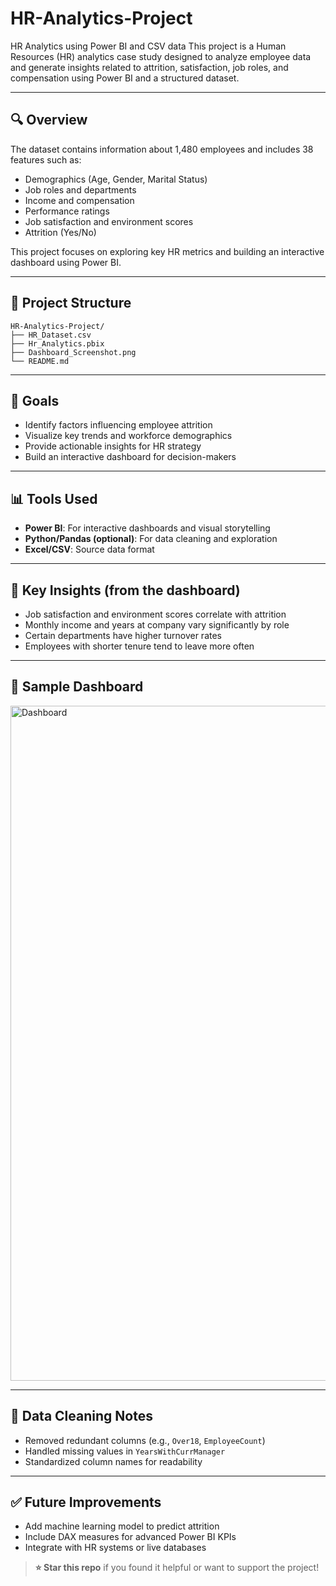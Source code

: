 # HR-Analytics-Project
HR Analytics using Power BI and CSV data
This project is a Human Resources (HR) analytics case study designed to analyze employee data and generate insights related to attrition, satisfaction, job roles, and compensation using Power BI and a structured dataset.

---

## 🔍 Overview

The dataset contains information about 1,480 employees and includes 38 features such as:

- Demographics (Age, Gender, Marital Status)
- Job roles and departments
- Income and compensation
- Performance ratings
- Job satisfaction and environment scores
- Attrition (Yes/No)

This project focuses on exploring key HR metrics and building an interactive dashboard using Power BI.

---

## 📁 Project Structure

```
HR-Analytics-Project/
├── HR_Dataset.csv              
├── Hr_Analytics.pbix          
├── Dashboard_Screenshot.png 
└── README.md                   
```

---

## 🎯 Goals

- Identify factors influencing employee attrition
- Visualize key trends and workforce demographics
- Provide actionable insights for HR strategy
- Build an interactive dashboard for decision-makers

---

## 📊 Tools Used

- **Power BI**: For interactive dashboards and visual storytelling
- **Python/Pandas (optional)**: For data cleaning and exploration
- **Excel/CSV**: Source data format

---

## 🧠 Key Insights (from the dashboard)

- Job satisfaction and environment scores correlate with attrition
- Monthly income and years at company vary significantly by role
- Certain departments have higher turnover rates
- Employees with shorter tenure tend to leave more often

---

## 📸 Sample Dashboard

<img width="1920" height="1080" alt="Dashboard" src="https://github.com/user-attachments/assets/336c2f00-4f15-4f3e-912b-1618f2518624" />


---

## 🧼 Data Cleaning Notes

- Removed redundant columns (e.g., `Over18`, `EmployeeCount`)
- Handled missing values in `YearsWithCurrManager`
- Standardized column names for readability

---

## ✅ Future Improvements

- Add machine learning model to predict attrition
- Include DAX measures for advanced Power BI KPIs
- Integrate with HR systems or live databases


> **⭐ Star this repo** if you found it helpful or want to support the project!
